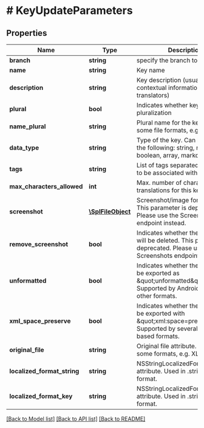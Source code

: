 # # KeyUpdateParameters

## Properties

Name | Type | Description | Notes
------------ | ------------- | ------------- | -------------
**branch** | **string** | specify the branch to use | [optional] 
**name** | **string** | Key name | [optional] 
**description** | **string** | Key description (usually includes contextual information for translators) | [optional] 
**plural** | **bool** | Indicates whether key supports pluralization | [optional] 
**name_plural** | **string** | Plural name for the key (used in some file formats, e.g. Gettext) | [optional] 
**data_type** | **string** | Type of the key. Can be one of the following: string, number, boolean, array, markdown. | [optional] 
**tags** | **string** | List of tags separated by comma to be associated with the key. | [optional] 
**max_characters_allowed** | **int** | Max. number of characters translations for this key can have. | [optional] 
**screenshot** | [**\SplFileObject**](\SplFileObject.md) | Screenshot/image for the key. This parameter is deprecated. Please use the Screenshots endpoint instead. | [optional] 
**remove_screenshot** | **bool** | Indicates whether the screenshot will be deleted. This parameter is deprecated. Please use the Screenshots endpoint instead. | [optional] 
**unformatted** | **bool** | Indicates whether the key should be exported as \&quot;unformatted\&quot;. Supported by Android XML and other formats. | [optional] 
**xml_space_preserve** | **bool** | Indicates whether the key should be exported with \&quot;xml:space&#x3D;preserve\&quot;. Supported by several XML-based formats. | [optional] 
**original_file** | **string** | Original file attribute. Used in some formats, e.g. XLIFF. | [optional] 
**localized_format_string** | **string** | NSStringLocalizedFormatKey attribute. Used in .stringsdict format. | [optional] 
**localized_format_key** | **string** | NSStringLocalizedFormatKey attribute. Used in .stringsdict format. | [optional] 

[[Back to Model list]](../../README.md#documentation-for-models) [[Back to API list]](../../README.md#documentation-for-api-endpoints) [[Back to README]](../../README.md)


